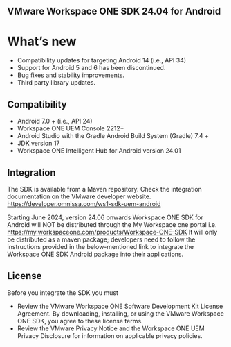 ## VMware Workspace ONE SDK 24.04 for Android

# What’s new

* Compatibility updates for targeting Android 14 (i.e., API 34)
* Support for Android 5 and 6 has been discontinued.
* Bug fixes and stability improvements.
* Third party library updates.

## Compatibility

* Android 7.0 + (i.e., API 24)
* Workspace ONE UEM Console 2212+
* Android Studio with the Gradle Android Build System (Gradle) 7.4 +
* JDK version 17
* Workspace ONE Intelligent Hub for Android version 24.01

## Integration

The SDK is available from a Maven repository. Check the integration documentation on the VMware developer website. https://developer.omnissa.com/ws1-sdk-uem-android

Starting June 2024, version 24.06 onwards Workspace ONE SDK for Android will NOT be distributed through the My Workspace one portal i.e. https://my.workspaceone.com/products/Workspace-ONE-SDK 
It will only be distributed as a maven package; developers need to follow the instructions provided in the below-mentioned link to integrate the Workspace ONE SDK Android package into their applications.

## License
Before you integrate the SDK you must
* Review the VMware Workspace ONE Software Development Kit License Agreement. By downloading, installing, or using the VMware Workspace ONE SDK, you agree to these license terms.
* Review the VMware Privacy Notice and the Workspace ONE UEM Privacy Disclosure for information on applicable privacy policies. 